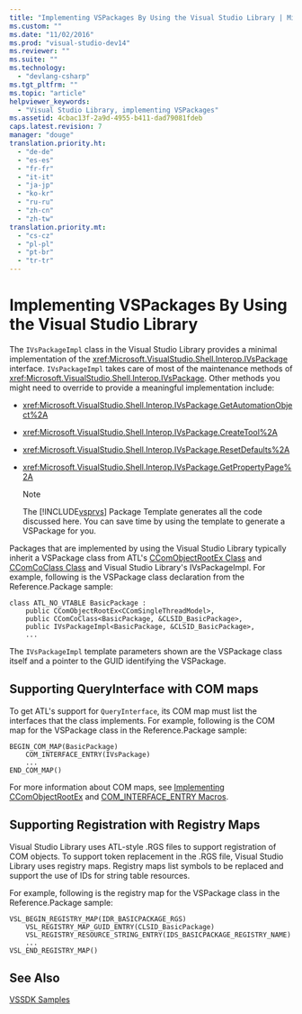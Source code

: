 ```yaml
---
title: "Implementing VSPackages By Using the Visual Studio Library | Microsoft Docs"
ms.custom: ""
ms.date: "11/02/2016"
ms.prod: "visual-studio-dev14"
ms.reviewer: ""
ms.suite: ""
ms.technology: 
  - "devlang-csharp"
ms.tgt_pltfrm: ""
ms.topic: "article"
helpviewer_keywords: 
  - "Visual Studio Library, implementing VSPackages"
ms.assetid: 4cbac13f-2a9d-4955-b411-dad79081fdeb
caps.latest.revision: 7
manager: "douge"
translation.priority.ht: 
  - "de-de"
  - "es-es"
  - "fr-fr"
  - "it-it"
  - "ja-jp"
  - "ko-kr"
  - "ru-ru"
  - "zh-cn"
  - "zh-tw"
translation.priority.mt: 
  - "cs-cz"
  - "pl-pl"
  - "pt-br"
  - "tr-tr"
---
```

# Implementing VSPackages By Using the Visual Studio Library
The `IVsPackageImpl` class in the Visual Studio Library provides a minimal implementation of the <xref:Microsoft.VisualStudio.Shell.Interop.IVsPackage> interface. `IVsPackageImpl` takes care of most of the maintenance methods of <xref:Microsoft.VisualStudio.Shell.Interop.IVsPackage>. Other methods you might need to override to provide a meaningful implementation include:  
  
-   <xref:Microsoft.VisualStudio.Shell.Interop.IVsPackage.GetAutomationObject%2A>  
  
-   <xref:Microsoft.VisualStudio.Shell.Interop.IVsPackage.CreateTool%2A>  
  
-   <xref:Microsoft.VisualStudio.Shell.Interop.IVsPackage.ResetDefaults%2A>  
  
-   <xref:Microsoft.VisualStudio.Shell.Interop.IVsPackage.GetPropertyPage%2A>  
  
    > [!NOTE]
    >  The [!INCLUDE[vsprvs](../code-quality/includes/vsprvs_md.md)] Package Template generates all the code discussed here. You can save time by using the template to generate a VSPackage for you.  
  
 Packages that are implemented by using the Visual Studio Library typically inherit a VSPackage class from ATL's [CComObjectRootEx Class](/visual-cpp/atl/reference/ccomobjectrootex-class) and [CComCoClass Class](/visual-cpp/atl/reference/ccomcoclass-class) and Visual Studio Library's IVsPackageImpl. For example, following is the VSPackage class declaration from the Reference.Package sample:  
  
```  
class ATL_NO_VTABLE BasicPackage :   
    public CComObjectRootEx<CComSingleThreadModel>,  
    public CComCoClass<BasicPackage, &CLSID_BasicPackage>,  
    public IVsPackageImpl<BasicPackage, &CLSID_BasicPackage>,  
    ...  
```  
  
 The `IVsPackageImpl` template parameters shown are the VSPackage class itself and a pointer to the GUID identifying the VSPackage.  
  
## Supporting QueryInterface with COM maps  
 To get ATL's support for `QueryInterface`, its COM map must list the interfaces that the class implements. For example, following is the COM map for the VSPackage class in the Reference.Package sample:  
  
```  
BEGIN_COM_MAP(BasicPackage)  
    COM_INTERFACE_ENTRY(IVsPackage)  
    ...  
END_COM_MAP()  
```  
  
 For more information about COM maps, see [Implementing CComObjectRootEx](/visual-cpp/atl/implementing-ccomobjectrootex) and [COM_INTERFACE_ENTRY Macros](../Topic/COM_INTERFACE_ENTRY%20Macros.md).  
  
## Supporting Registration with Registry Maps  
 Visual Studio Library uses ATL-style .RGS files to support registration of COM objects. To support token replacement in the .RGS file, Visual Studio Library uses registry maps. Registry maps list symbols to be replaced and support the use of IDs for string table resources.  
  
 For example, following is the registry map for the VSPackage class in the Reference.Package sample:  
  
```  
VSL_BEGIN_REGISTRY_MAP(IDR_BASICPACKAGE_RGS)  
    VSL_REGISTRY_MAP_GUID_ENTRY(CLSID_BasicPackage)  
    VSL_REGISTRY_RESOURCE_STRING_ENTRY(IDS_BASICPACKAGE_REGISTRY_NAME)  
    ...  
VSL_END_REGISTRY_MAP()  
```  
  
## See Also  
 [VSSDK Samples](../misc/vssdk-samples.md)
